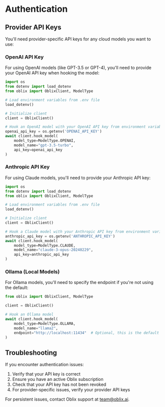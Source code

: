 # Authentication

## Provider API Keys

You'll need provider-specific API keys for any cloud models you want to use:


### OpenAI API Key

For using OpenAI models (like GPT-3.5 or GPT-4), you'll need to provide your OpenAI API key when hooking the model:

```python
import os
from dotenv import load_dotenv
from oblix import OblixClient, ModelType

# Load environment variables from .env file
load_dotenv()

# Initialize client
client = OblixClient()

# Hook an OpenAI model with your OpenAI API key from environment variable
openai_api_key = os.getenv('OPENAI_API_KEY')
await client.hook_model(
    model_type=ModelType.OPENAI,
    model_name="gpt-3.5-turbo",
    api_key=openai_api_key
)
```

### Anthropic API Key

For using Claude models, you'll need to provide your Anthropic API key:

```python
import os
from dotenv import load_dotenv
from oblix import OblixClient, ModelType

# Load environment variables from .env file
load_dotenv()

# Initialize client
client = OblixClient()

# Hook a Claude model with your Anthropic API key from environment variable
anthropic_api_key = os.getenv('ANTHROPIC_API_KEY')
await client.hook_model(
    model_type=ModelType.CLAUDE,
    model_name="claude-3-opus-20240229",
    api_key=anthropic_api_key
)
```

### Ollama (Local Models)

For Ollama models, you'll need to specify the endpoint if you're not using the default:

```python
from oblix import OblixClient, ModelType

client = OblixClient()

# Hook an Ollama model
await client.hook_model(
    model_type=ModelType.OLLAMA,
    model_name="llama2",
    endpoint="http://localhost:11434"  # Optional, this is the default
)
```

## Troubleshooting

If you encounter authentication issues:

1. Verify that your API key is correct
2. Ensure you have an active Oblix subscription
3. Check that your API key has not been revoked
4. For provider-specific issues, verify your provider API keys

For persistent issues, contact Oblix support at [team@oblix.ai](mailto:team@oblix.ai).
